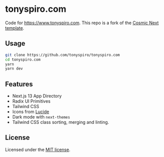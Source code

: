 # tonyspiro.com

Code for https://www.tonyspiro.com. This repo is a fork of the [Cosmic Next template](https://github.com/cosmicjs/cosmic-next-template).

## Usage

```bash
git clone https://github.com/tonyspiro/tonyspiro.com
cd tonyspiro.com
yarn
yarn dev
```

## Features

- Next.js 13 App Directory
- Radix UI Primitives
- Tailwind CSS
- Icons from [Lucide](https://lucide.dev)
- Dark mode with `next-themes`
- Tailwind CSS class sorting, merging and linting.

## License

Licensed under the [MIT license](https://github.com/tonyspiro/tonyspiro.com/blob/main/LICENSE.md).
